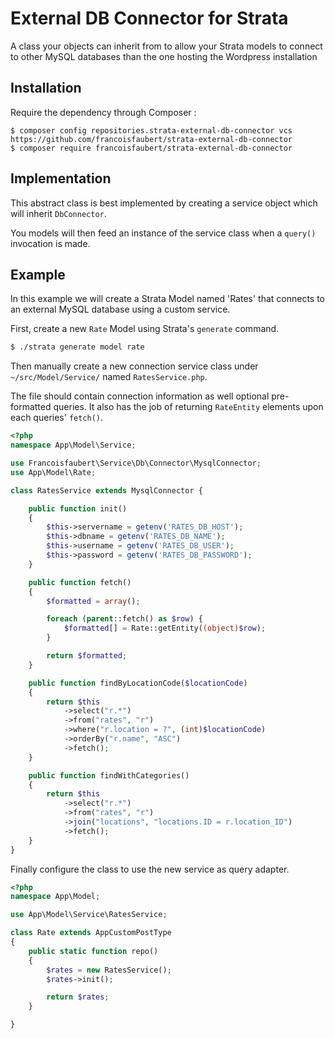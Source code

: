 # External DB Connector for Strata

A class your objects can inherit from to allow your Strata models to
connect to other MySQL databases than the one hosting the Wordpress installation

## Installation

Require the dependency through Composer :

~~~
$ composer config repositories.strata-external-db-connector vcs https://github.com/francoisfaubert/strata-external-db-connector
$ composer require francoisfaubert/strata-external-db-connector
~~~

## Implementation

This abstract class is best implemented by creating a service object which will inherit `DbConnector`.

You models will then feed an instance of the service class when a `query()` invocation is made.

## Example

In this example we will create a Strata Model named 'Rates' that connects to an external MySQL database using a custom service.


First, create a new `Rate` Model using Strata's `generate` command.

~~~ bash
$ ./strata generate model rate
~~~


Then manually create a new connection service class under `~/src/Model/Service/` named `RatesService.php`.

The file should contain connection information as well optional pre-formatted queries. It also has the job of returning `RateEntity` elements upon each queries' `fetch()`.

~~~ php
<?php
namespace App\Model\Service;

use Francoisfaubert\Service\Db\Connector\MysqlConnector;
use App\Model\Rate;

class RatesService extends MysqlConnector {

    public function init()
    {
        $this->servername = getenv('RATES_DB_HOST');
        $this->dbname = getenv('RATES_DB_NAME');
        $this->username = getenv('RATES_DB_USER');
        $this->password = getenv('RATES_DB_PASSWORD');
    }

    public function fetch()
    {
        $formatted = array();

        foreach (parent::fetch() as $row) {
            $formatted[] = Rate::getEntity((object)$row);
        }

        return $formatted;
    }

    public function findByLocationCode($locationCode)
    {
        return $this
            ->select("r.*")
            ->from("rates", "r")
            ->where("r.location = ?", (int)$locationCode)
            ->orderBy("r.name", "ASC")
            ->fetch();
    }

    public function findWithCategories()
    {
        return $this
            ->select("r.*")
            ->from("rates", "r")
            ->join("locations", "locations.ID = r.location_ID")
            ->fetch();
    }
}
~~~


Finally configure the class to use the new service as query adapter.

~~~ php
<?php
namespace App\Model;

use App\Model\Service\RatesService;

class Rate extends AppCustomPostType
{
    public static function repo()
    {
        $rates = new RatesService();
        $rates->init();

        return $rates;
    }

}
~~~
